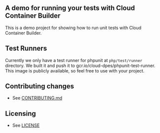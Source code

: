 ## A demo for running your tests with Cloud Container Builder

This is a demo project for showing how to run unit tests with Cloud
Container Builder.

## Test Runners

Currently we only have a test runner for phpunit at `php/test/runner`
directory. We built it and push it to
gcr.io/cloud-dpes/phpunit-test-runner. This image is publicly
available, so feel free to use with your project.

## Contributing changes

* See [CONTRIBUTING.md](CONTRIBUTING.md)

## Licensing

* See [LICENSE](LICENSE)
